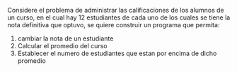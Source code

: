Considere el problema de administrar las calificaciones de los alumnos de un curso, en el cual hay 12 estudiantes
de cada uno de los cuales se tiene la nota definitiva que optuvo, se quiere construir un programa que permita:

1. cambiar la nota de un estudiante
2. Calcular el promedio del curso
3. Establecer el  numero de estudiantes que estan por encima de dicho promedio 
